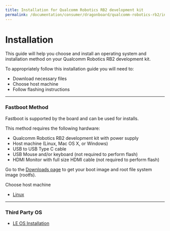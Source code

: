 ```yaml
---
title: Installation for Qualcomm Robotics RB2 development kit
permalink: /documentation/consumer/dragonboard/qualcomm-robotics-rb2/installation/
---
```

# Installation

This guide will help you choose and install an operating system and installation method on your Qualcomm Robotics RB2 development kit.

To appropriately follow this installation guide you will need to:

- Download necessary files
- Choose host machine
- Follow flashing instructions

***

### Fastboot Method

Fastboot is supported by the board and can be used for installs.

This method requires the following hardware:

- Qualcomm Robotics RB2 development kit with power supply
- Host machine (Linux, Mac OS X, or Windows)
- USB to USB Type C cable
- USB Mouse and/or keyboard (not required to perform flash)
- HDMI Monitor with full size HDMI cable (not required to perform flash)

Go to the [Downloads page](../downloads/) to get your boot image and root file system image (rootfs).

Choose host machine

- [Linux](linux-fastboot.md)

***

### Third Party OS

- [LE OS Installation](le.md)

